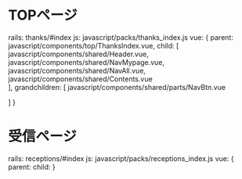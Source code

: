 # TOPページ
rails: thanks/#index
js: javascript/packs/thanks_index.js
vue: {
  parent:         javascript/components/top/ThanksIndex.vue,
  child:          [ javascript/components/shared/Header.vue,
                    javascript/components/shared/NavMypage.vue,
                    javascript/components/shared/NavAll.vue,
                    javascript/components/shared/Contents.vue          
                  ],
  grandchildren:  [ javascript/components/shared/parts/NavBtn.vue

  ]
}

# 受信ページ
rails: receptions/#index
js: javascript/packs/receptions_index.js
vue: {
  parent: 
  child: 
}
